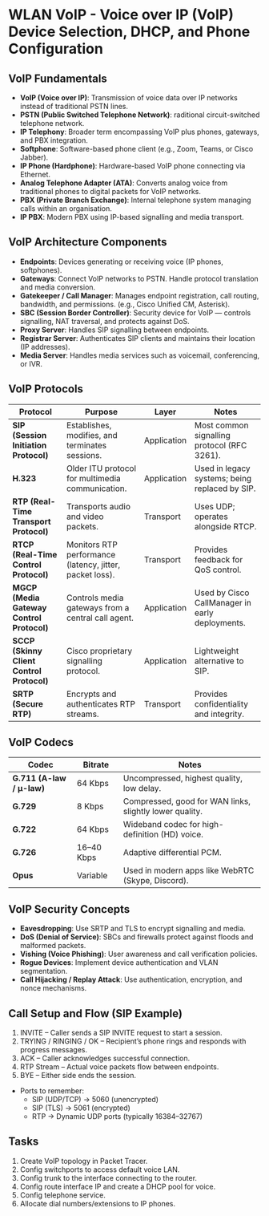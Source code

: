 # WLAN VoIP - Voice over IP (VoIP) Device Selection, DHCP, and Phone Configuration

## VoIP Fundamentals

+ **VoIP (Voice over IP)**: Transmission of voice data over IP networks instead of traditional PSTN lines. 
+ **PSTN (Public Switched Telephone Network)**: raditional circuit-switched telephone network. 
+ **IP Telephony**: Broader term encompassing VoIP plus phones, gateways, and PBX integration. 
+ **Softphone**: Software-based phone client (e.g., Zoom, Teams, or Cisco Jabber).
+ **IP Phone (Hardphone)**: Hardware-based VoIP phone connecting via Ethernet. 
+ **Analog Telephone Adapter (ATA)**: Converts analog voice from traditional phones to digital packets for VoIP networks. 
+ **PBX (Private Branch Exchange)**: Internal telephone system managing calls within an organisation. 
+ **IP PBX**: Modern PBX using IP-based signalling and media transport.

## VoIP Architecture Components

+ **Endpoints**: Devices generating or receiving voice (IP phones, softphones).
+ **Gateways**: Connect VoIP networks to PSTN. Handle protocol translation and media conversion.
+ **Gatekeeper / Call Manager**: Manages endpoint registration, call routing, bandwidth, and permissions. (e.g., Cisco Unified CM, Asterisk).
+ **SBC (Session Border Controller)**: Security device for VoIP — controls signalling, NAT traversal, and protects against DoS.
+ **Proxy Server**: Handles SIP signalling between endpoints. 
+ **Registrar Server**: Authenticates SIP clients and maintains their location (IP addresses).
+ **Media Server**: Handles media services such as voicemail, conferencing, or IVR.

## VoIP Protocols

| Protocol                                  | Purpose                                                  | Layer       | Notes                                           |
| ----------------------------------------- | -------------------------------------------------------- | ----------- | ----------------------------------------------- |
| **SIP (Session Initiation Protocol)**     | Establishes, modifies, and terminates sessions.          | Application | Most common signalling protocol (RFC 3261).     |
| **H.323**                                 | Older ITU protocol for multimedia communication.         | Application | Used in legacy systems; being replaced by SIP.  |
| **RTP (Real-Time Transport Protocol)**    | Transports audio and video packets.                      | Transport   | Uses UDP; operates alongside RTCP.              |
| **RTCP (Real-Time Control Protocol)**     | Monitors RTP performance (latency, jitter, packet loss). | Transport   | Provides feedback for QoS control.              |
| **MGCP (Media Gateway Control Protocol)** | Controls media gateways from a central call agent.       | Application | Used by Cisco CallManager in early deployments. |
| **SCCP (Skinny Client Control Protocol)** | Cisco proprietary signalling protocol.                   | Application | Lightweight alternative to SIP.                 |
| **SRTP (Secure RTP)**                     | Encrypts and authenticates RTP streams.                  | Transport   | Provides confidentiality and integrity.         |

## VoIP Codecs

| Codec                     | Bitrate    | Notes                                                   |
| ------------------------- | ---------- | ------------------------------------------------------- |
| **G.711 (A-law / µ-law)** | 64 Kbps    | Uncompressed, highest quality, low delay.               |
| **G.729**                 | 8 Kbps     | Compressed, good for WAN links, slightly lower quality. |
| **G.722**                 | 64 Kbps    | Wideband codec for high-definition (HD) voice.          |
| **G.726**                 | 16–40 Kbps | Adaptive differential PCM.                              |
| **Opus**                  | Variable   | Used in modern apps like WebRTC (Skype, Discord).       |

## VoIP Security Concepts

+ **Eavesdropping**: Use SRTP and TLS to encrypt signalling and media.
+ **DoS (Denial of Service)**: SBCs and firewalls protect against floods and malformed packets.
+ **Vishing (Voice Phishing)**: User awareness and call verification policies.
+ **Rogue Devices**: Implement device authentication and VLAN segmentation.
+ **Call Hijacking / Replay Attack**: Use authentication, encryption, and nonce mechanisms.

## Call Setup and Flow (SIP Example)

1. INVITE – Caller sends a SIP INVITE request to start a session.
2. TRYING / RINGING / OK – Recipient’s phone rings and responds with progress messages.
3. ACK – Caller acknowledges successful connection.
4. RTP Stream – Actual voice packets flow between endpoints.
5. BYE – Either side ends the session.

+ Ports to remember:
	* SIP (UDP/TCP) → 5060 (unencrypted)
	* SIP (TLS) → 5061 (encrypted)
	* RTP → Dynamic UDP ports (typically 16384–32767)

## Tasks
1. Create VoIP topology in Packet Tracer.
2. Config switchports to access default voice LAN.
3. Config trunk to the interface connecting to the router.
4. Config route interface IP and create a DHCP pool for voice.
5. Config telephone service.
6. Allocate dial numbers/extensions to IP phones.

